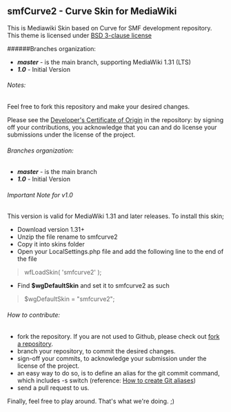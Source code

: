 ## smfCurve2 - Curve Skin for MediaWiki

This is Mediawiki Skin based on Curve for SMF development repository.
This theme is licensed under [BSD 3-clause license](http://www.opensource.org/licenses/BSD-3-Clause)

######Branches organization:
* ***master*** - is the main branch, supporting MediaWiki 1.31 (LTS)
* ***1.0*** - Initial Version

###### Notes:

Feel free to fork this repository and make your desired changes.

Please see the [Developer's Certificate of Origin](https://github.com/SimpleMachines/smfcurve2/blob/master/DCO.txt) in the repository:
by signing off your contributions, you acknowledge that you can and do license your submissions under the license of the project.

###### Branches organization:
* ***master*** - is the main branch
* ***1.0*** - Initial Version

###### Important Note for v1.0
This version is valid for MediaWiki 1.31 and later releases.
To install this skin;
* Download version 1.31+
* Unzip the file rename to smfcurve2
* Copy it into skins folder
* Open your LocalSettings.php file and add the following line to the end of the file

> wfLoadSkin( 'smfcurve2' );

* Find **$wgDefaultSkin** and set it to smfcurve2 as such

> $wgDefaultSkin = "smfcurve2";

###### How to contribute:
* fork the repository. If you are not used to Github, please check out [fork a repository](http://help.github.com/fork-a-repo).
* branch your repository, to commit the desired changes.
* sign-off your commits, to acknowledge your submission under the license of the project.
* an easy way to do so, is to define an alias for the git commit command, which includes -s switch (reference: [How to create Git aliases](http://githacks.com/post/1168909216/how-to-create-git-aliases))
* send a pull request to us.

Finally, feel free to play around. That's what we're doing. ;)